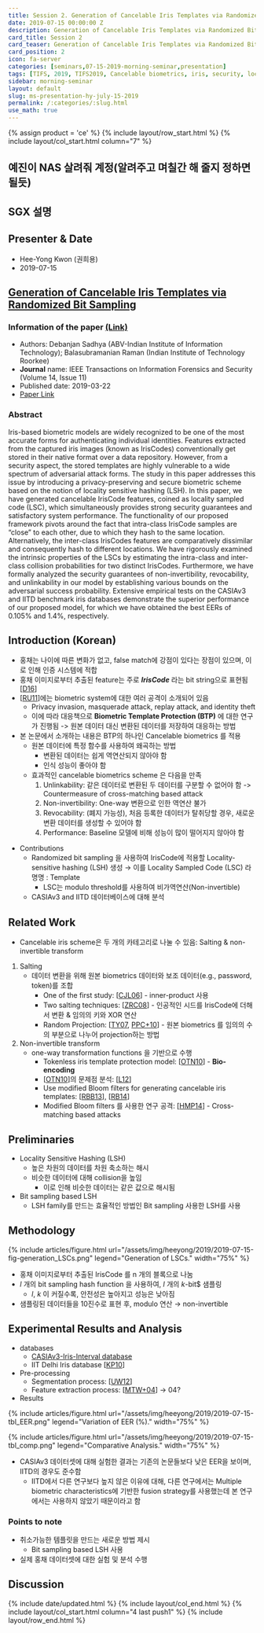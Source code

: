 ```yaml
---
title: Session 2. Generation of Cancelable Iris Templates via Randomized Bit Sampling
date: 2019-07-15 00:00:00 Z
description: Generation of Cancelable Iris Templates via Randomized Bit Sampling
card_title: Session 2
card_teaser: Generation of Cancelable Iris Templates via Randomized Bit Sampling
card_position: 2
icon: fa-server
categories: [seminars,07-15-2019-morning-seminar,presentation]
tags: [TIFS, 2019, TIFS2019, Cancelable biometrics, iris, security, locality sensitive hashing]
sidebar: morning-seminar
layout: default
slug: ms-presentation-hy-july-15-2019
permalink: /:categories/:slug.html
use_math: true
---
```


{% assign product = 'ce' %}
{% include layout/row_start.html %}
{% include layout/col_start.html column="7" %}

## 예진이 NAS 살려줘 계정(알려주고 며칠간 해 줄지 정하면 될듯)
## SGX 설명

## Presenter & Date
+ Hee-Yong Kwon (권희용)
+ 2019-07-15

## [Generation of Cancelable Iris Templates via Randomized Bit Sampling](https://inhaucs.github.io/seminars/07-xx-2019-morning-seminar/presentation/ms-presentation-hy-july-xx-2019.html)

### Information of the paper [(Link)](https://ieeexplore.ieee.org/abstract/document/8672919)
+ Authors: Debanjan Sadhya (ABV-Indian Institute of Information Technology); Balasubramanian Raman (Indian Institute of Technology Roorkee)
+ **Journal** name: IEEE Transactions on Information Forensics and Security (Volume 14, Issue 11)
+ Published date: 2019-03-22
+ [Paper Link](https://ieeexplore.ieee.org/stamp/stamp.jsp?tp=&arnumber=8672919)


### Abstract
Iris-based biometric models are widely recognized to be one of the most accurate forms for authenticating individual identities. Features extracted from the captured iris images (known as IrisCodes) conventionally get stored in their native format over a data repository. However, from a security aspect, the stored templates are highly vulnerable to a wide spectrum of adversarial attack forms. The study in this paper addresses this issue by introducing a privacy-preserving and secure biometric scheme based on the notion of locality sensitive hashing (LSH). In this paper, we have generated cancelable IrisCode features, coined as locality sampled code (LSC), which simultaneously provides strong security guarantees and satisfactory system performance. The functionality of our proposed framework pivots around the fact that intra-class IrisCode samples are “close” to each other, due to which they hash to the same location. Alternatively, the inter-class IrisCodes features are comparatively dissimilar and consequently hash to different locations. We have rigorously examined the intrinsic properties of the LSCs by estimating the intra-class and inter-class collision probabilities for two distinct IrisCodes. Furthermore, we have formally analyzed the security guarantees of non-invertibility, revocability, and unlinkability in our model by establishing various bounds on the adversarial success probability. Extensive empirical tests on the CASIAv3 and IITD benchmark iris databases demonstrate the superior performance of our proposed model, for which we have obtained the best EERs of 0.105% and 1.4%, respectively.


## Introduction (Korean)
+ 홍채는 나이에 따른 변화가 없고, false match에 강점이 있다는 장점이 있으며, 이로 인해 인증 시스템에 적합
+ 홍채 이미지로부터 추출된 feature는 주로 ***IrisCode*** 라는 bit string으로 표현됨 [[D16]]
+ [[RU11]]에는 biometric system에 대한 여러 공격이 소개되어 있음
  + Privacy invasion, masquerade attack, replay attack, and identity theft
  + 이에 따라 대응책으로 **Biometric Template Protection (BTP)** 에 대한 연구가 진행됨 -> 원본 데이터 대신 변환된 데이터를 저장하여 대응하는 방법
+ 본 논문에서 소개하는 내용은 BTP의 하나인 Cancelable biometrics 를 적용
  + 원본 데이터에 특정 함수를 사용하여 왜곡하는 방법
    + 변환된 데이터는 쉽게 역연산되지 않아야 함
    + 인식 성능이 좋아야 함
  + 효과적인 cancelable biometrics scheme 은 다음을 만족
    1) Unlinkability: 같은 데이터로 변환된 두 데이터를 구분할 수 없어야 함 -> Countermeasure of cross-matching based attack
    2) Non-invertibility: One-way 변환으로 인한 역연산 불가
    3) Revocability: (폐지 가능성), 처음 등록한 데이터가 탈취당할 경우, 새로운 변환 데이터를 생성할 수 있어야 함
    4) Performance: Baseline 모델에 비해 성능이 많이 떨어지지 않아야 함

[D16]: <https://ieeexplore.ieee.org/abstract/document/7328287> "J. Daugman, “Information theory and the iriscode,” IEEE Trans. Inf. Forensics Security, vol. 11, no. 2, pp. 400–409, Feb. 2016."
[RU11]: <https://jis-eurasipjournals.springeropen.com/articles/10.1186/1687-417X-2011-3> "C. Rathgeb and A. Uhl, “A survey on biometric cryptosystems and cancelable biometrics,” EURASIP J. Inf. Secur., vol. 2011, no. 1, p. 3, Sep. 2011. [Online]. Available: https://link. springer.com/article/10.1186/1687-417X-2011-3"

+ Contributions
  + Randomized bit sampling 을 사용하여 IrisCode에 적용할 Locality-sensitive hashing (LSH) 생성 $\rightarrow$ 이를 Locality Sampled Code (LSC) 라 명명 : Template
    + LSC는 modulo threshold를 사용하여 비가역연산(Non-invertible)
  + CASIAv3 and IITD 데이터베이스에 대해 분석


## Related Work
+ Cancelable iris scheme은 두 개의 카테고리로 나눌 수 있음: Salting \& non-invertible transform
1) Salting
    + 데이터 변환을 위해 원본 biometrics 데이터와 보조 데이터(e.g., password, token)를 조합
      + One of the first study: [[CJL06]] - inner-product 사용
      + Two salting techniques: [[ZRC08]] - 인공적인 시드를 IrisCode에 더해서 변환 \& 임의의 키와 XOR 연산
      + Random Projection: [[TY07], [PPC+10]] - 원본 biometrics 를 임의의 수의 부분으로 나누어 projection하는 방법
2) Non-invertible transform
    + one-way transformation functions 을 기반으로 수행
      + Tokenless iris template protection model: [[OTN10]] - **Bio-encoding**
      + [[OTN10]]의 문제점 분석: [[L12]]
      + Use modified Bloom filters for generating cancelable iris templates: [[RBB13]], [[RB14]]
      + Modified Bloom filters 를 사용한 연구 공격: [[HMP14]] - Cross-matching based attacks


## Preliminaries
+ Locality Sensitive Hashing (LSH)
  + 높은 차원의 데이터를 차원 축소하는 해시
  + 비슷한 데이터에 대해 collision을 높임
    + 이로 인해 비슷한 데이터는 같은 값으로 해시됨
+ Bit sampling based LSH
  + LSH family를 만드는 효율적인 방법인 Bit sampling 사용한 LSH를 사용

[CJL06]: <https://www.sciencedirect.com/science/article/pii/S107731420600004X> "C. S. Chin, A. T. B. Jin, and D. N. C. Ling, “High security iris verification system based on random secret integration,” Comput. Vis. Image Understand., vol. 102, no. 2, pp. 169–177, 2006."
[ZRC08]: <https://ieeexplore.ieee.org/abstract/document/4761886> "J. Zuo, N. K. Ratha, and J. H. Connell, “Cancelable iris biometric,” in Proc. 19th Int. Conf. Pattern Recognit., Dec. 2008, pp. 1–4."
[TY07]: <https://ieeexplore.ieee.org/abstract/document/4305292> "A. B. J. Teoh and C. T. Yuang, “Cancelable biometrics realization with multispace random projections,” IEEE Trans. Syst., Man, Cybern. B, Cybern., vol. 37, no. 5, pp. 1096–1106, Oct. 2007."
[PPC+10]: <https://ieeexplore.ieee.org/abstract/document/5495383> "J. K. Pillai, V. M. Patel, R. Chellappa, and N. K. Ratha, “Sectored random projections for cancelable iris biometrics,” in Proc. IEEE Int. Conf. Acoust., Speech Signal Process., Mar. 2010, pp. 1838–1841."
[OTN10]: <https://ieeexplore.ieee.org/abstract/document/5596070> "O. Ouda, N. Tsumura, and T. Nakaguchi, “Tokenless cancelable biometrics scheme for protecting iris codes,” in Proc. 20th Int. Conf. Pattern Recognit., Aug. 2010, pp. 882–885."
[L12]: <http://citeseerx.ist.psu.edu/viewdoc/download?doi=10.1.1.736.2059&rep=rep1&type=pdf> "P. Lacharme, “Analysis of the iriscode bioencoding scheme,” Int. J. Comput. Sci. Secur., vol. 6, no. 5, pp. 315–321, Oct. 2012."
[RBB13]: <https://ieeexplore.ieee.org/abstract/document/6612976> "C. Rathgeb, F. Breitinger, and C. Busch, “Alignment-free cancelable iris biometric templates based on adaptive bloom filters,” in Proc. Int. Conf. Biometrics, Jun. 2013, pp. 1–8."
[RB14]: <https://www.sciencedirect.com/science/article/pii/S0167404814000029> "C. Rathgeb and C. Busch, “Cancelable multi-biometrics: Mixing iriscodes based on adaptive bloom filters,” Comput. Secur., vol. 42, pp. 1–12, 2014."
[HMP14]: <https://ieeexplore.ieee.org/abstract/document/7029413/> "J. Hermans, B. Mennink, and R. Peeters, “When a bloom filter is a doom filter: Security assessment of a novel iris biometric template protection system,” in Proc. Int. Conf. Biometrics Special Interest Group, Sep. 2014, pp. 1–6."


## Methodology
{% include articles/figure.html url="/assets/img/heeyong/2019/2019-07-15-fig-generation_LSCs.png" legend="Generation of LSCs." width="75%" %}
+ 홍채 이미지로부터 추출된 IrisCode 를 n 개의 블록으로 나눔
+ $l$ 개의 bit sampling hash function 을 사용하여, $l$ 개의 $k$-bit$ 샘플링
  + $l$, $k$ 이 커질수록, 안전성은 높아지고 성능은 낮아짐
+ 샘플링된 데이터들을 10진수로 표현 후, modulo 연산 $\rightarrow$ non-invertible


## Experimental Results and Analysis
+ databases
  + [CASIAv3-Iris-Interval database](http://biometrics.idealtest.org/)
  + IIT Delhi Iris database [[KP10]]
+ Pre-processing
  + Segmentation process: [[UW12]]
  + Feature extraction process: [[MTW+04]] $\rightarrow$ 04?
+ Results

{% include articles/figure.html url="/assets/img/heeyong/2019/2019-07-15-tbl_EER.png" legend="Variation of EER (\%)." width="75%" %}

{% include articles/figure.html url="/assets/img/heeyong/2019/2019-07-15-tbl_comp.png" legend="Comparative Analysis." width="75%" %}
+ CASIAv3 데이터셋에 대해 실험한 결과는 기존의 논문들보다 낮은 EER을 보이며, IITD의 경우도 준수함
  + IITD에서 다른 연구보다 높지 않은 이유에 대해, 다른 연구에서는 Multiple biometric characteristics에 기반한 fusion strategy를 사용했는데 본 연구에서는 사용하지 않았기 때문이라고 함

[KP10]: <https://www.sciencedirect.com/science/article/pii/S0031320309003343> "A. Kumar and A. Passi, “Comparison and combination of iris matchers for reliable personal authentication,” Pattern Recognit., vol. 43, no. 3, pp. 1016–1026, 2010."
[UW12]: <https://ieeexplore.ieee.org/abstract/document/6199821> "A. Uhl and P. Wild, “Weighted adaptive hough and ellipsopolar transforms for real-time iris segmentation,” in 5th IAPR Int. Conf. Biometrics, Mar./Apr. 2012, pp. 283–290."
[MTW+04]: <https://ieeexplore.ieee.org/abstract/document/1298831> "L. Ma, T. Tan, Y. Wang, and D. Zhang, “Efficient iris recognition by characterizing key local variations,” IEEE Trans. Image Process., vol. 13, no. 6, pp. 739–750, Jun. 2004."
<!-- []: <> "" -->


### Points to note
+ 취소가능한 템플릿을 만드는 새로운 방법 제시
  + Bit sampling based LSH 사용
+ 실제 홍채 데이터셋에 대한 실험 및 분석 수행



## Discussion


{% include date/updated.html %}
{% include layout/col_end.html %}
{% include layout/col_start.html column="4 last push1" %}
{% include layout/row_end.html %}
